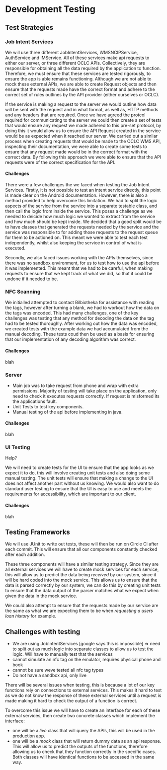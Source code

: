
# Development Testing

## Test Strategies



### Job Intent Services

We will use three different JobIntentServices, WMSNCIPService, AuthService and IMService. All of these services make api requests to either our server, or three different OCLC APIs. Collectively, they are responsible for obtaining all the data required by the application to function. Therefore, we must ensure that these services are tested rigorously, to ensure the app is able remains functioning. Although we are not able to mock these external APIs, we are able to create Request objects and then ensure that the requests made have the correct format and adhere to the correct set of rules outlines by the API provider (either ourselves or OCLC).

If the service is making a request to the server we would outline how data will be sent with the request and in what format, as well as, HTTP methods and any headers that are required. Once we have agreed the protcol required for communicating to the server we could then create a set of tests that would ensure any request we made adhered to this pre-set protocol, by doing this it would allow us to ensure the API Request created in the service would be as expected when it reached our server. We carried out a similar process when creating requests that would be made to the OCLC WMS API, inspecting their documentation, we were able to create some tests to ensure that any request made would be in the correct format with the correct data. By following this approach we were able to ensure that the API requests were of the correct specification for the API.

#### Challenges

There were a few challenges the we faced when testing the Job Intent Services. Firstly, it is not possible to test an intent service directly, this point is made clear on the Android documentation. However, there is also a method provided to help overcome this limitation. We had to split the logic aspects of the service from the service into a separate testable class, and then call the logic from inside the service. This poses a challenge as we needed to deicide how much logic we wanted to extract from the service and how much should be kept inside. We decided that a good split would be to have classes that generated the requests needed by the service and the service was responsible to for adding those requests to the request queue for them to be actioned on. This meant we were able to test each test independently, whilst also keeping the service in control of what is executed. 

Secondly, we also faced issues working with the APIs themselves, since there was no sandbox environment, for us to test how to use the api before it was implemented. This meant that we had to be careful, when making requests to ensure that we kept track of what we did, so that it could be undone if it needed to be.


### NFC Scanning

We initialled attempted to contact Bilbiotheka for assistance with reading the tags, however after turning a blank, we had to workout how the data on the tags was encoded. This had many challenges, one of the key challenges was testing that any method for decoding the data on the tag had to be tested thoroughly. After working out how the data was encoded, we created tests with the example data we had accumulated from the manual decoding. These tests coud then be used as a basis for ensuring that our implementation of any decoding algorithm was correct.

#### Challenges
blah





### Server
- Main job was to take request from phone and wrap with extra permissions. Majority of testing will take place on the application, only need to check it executes requests correctly. If request is misformed its the applications fault.
- Unit Tests to test key components.
- Manual testing of the api before implementing in java.

#### Challenges
blah

### UI Testing
Help?

We will need to create tests for the UI to ensure that the app looks as we expect it to do, this will involve creating unit tests and also doing some manual testing. The unit tests will ensure that making a change to the UI does not affect another part without us knowing. We would also want to do standard user testing to ensure that the UI is easy to use and meets the requirements for accessibility, which are important to our client.

#### Challenges
blah




## Testing Frameworks



We will use JUnit to write out tests, these will then be run on Circle CI after each commit. This will ensure that all our components constantly checked after each addition.



These three components will have a similar testing strategy. Since they are all external services we will have to create mock services for each service, this will allow us to predict the data being *received* by our system, since it will be hard coded into the mock service. This allows us to ensure that the data is parsed correctly by our system, we can do this by creating unit tests to ensure that the data output of the parser matches what we expect when given the data in the mock service.

We could also attempt to ensure that the requests made by our service are the same as what we are expecting them to be when *requesting a users loan history* for example.

## Challenges with testing

- We are using JobIntentServices [google says this is impossible] => need to split out as much logic into separate classes to allow us to test the logic. Will have to manually test that the services
- cannot simulate an nfc tag on the emulator, requires physical phone and book
- cannot be sure weve tested all nfc tag types
- Do not have a sandbox api, only live


There will be several issues when testing, this is because a lot of our key functions rely on connections to external services. This makes it hard to test as we do not know the response of these external services until a request is made making it hard to check the output of a function is correct. 

To overcome this issue we will have to create an interface for each of these external services, then create two concrete classes which implement the interface:
- one will be a *live* class that will query the APIs, this will be used in the production app.
- one will be a *mock* class that will return dummy data as an api response. This will allow us to predict the outputs of the functions, therefore allowing us to check that they function correctly in the specific cases. Both classes will have identical functions to be accessed in the same way.
